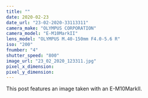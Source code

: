 ```yaml
---
title: ""
date: 2020-02-23
date_url: "23-02-2020-33113311"
camera_make: "OLYMPUS CORPORATION"
camera_model: "E-M10MarkII"
lens_model: "OLYMPUS M.40-150mm F4.0-5.6 R"
iso: "200"
fnumber: "4"
shutter_speed: "800"
image_url: "23_02_2020_123311.jpg"
pixel_x_dimension: 
pixel_y_dimension: 
---
```


This post features an image taken with an E-M10MarkII.